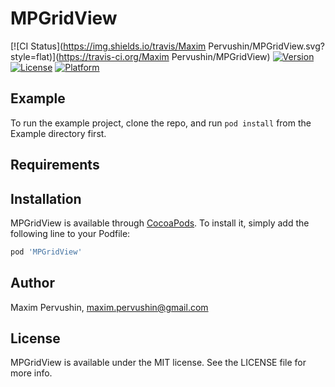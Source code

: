 # MPGridView

[![CI Status](https://img.shields.io/travis/Maxim Pervushin/MPGridView.svg?style=flat)](https://travis-ci.org/Maxim Pervushin/MPGridView)
[![Version](https://img.shields.io/cocoapods/v/MPGridView.svg?style=flat)](https://cocoapods.org/pods/MPGridView)
[![License](https://img.shields.io/cocoapods/l/MPGridView.svg?style=flat)](https://cocoapods.org/pods/MPGridView)
[![Platform](https://img.shields.io/cocoapods/p/MPGridView.svg?style=flat)](https://cocoapods.org/pods/MPGridView)

## Example

To run the example project, clone the repo, and run `pod install` from the Example directory first.

## Requirements

## Installation

MPGridView is available through [CocoaPods](https://cocoapods.org). To install
it, simply add the following line to your Podfile:

```ruby
pod 'MPGridView'
```

## Author

Maxim Pervushin, maxim.pervushin@gmail.com

## License

MPGridView is available under the MIT license. See the LICENSE file for more info.

